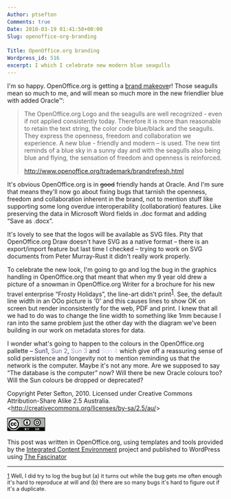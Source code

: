 ```yaml
---
Author: ptsefton
Comments: true
Date: 2010-03-19 01:41:58+00:00
Slug: openoffice-org-branding

Title: OpenOffice.org branding
Wordpress_id: 516
excerpt: I which I celebrate new modern blue seagulls
---
```


<div>

<div class="page-toc">

</div>

<div>

I'm so happy. OpenOffice.org is getting a [brand
makeove](http://www.openoffice.org/trademark/brandrefresh.html)r! Those
seagulls mean so much to me, and will mean so much more in the new
friendlier blue with added Oracle<span class="spCh spChx2122">™</span>:

> The OpenOffice.org Logo and the seagulls are well recognized - even if
> not applied consistently today. Therefore it is more than reasonable
> to retain the text string, the color code blue/black and the seagulls.
> They express the openness, freedom and collaboration we experience. A
> new blue - friendly and modern <span class="spCh spChx2013">–</span>
> is used. The new tint reminds of a blue sky in a sunny day and with
> the seagulls also being blue and flying, the sensation of freedom and
> openness is reinforced.
>
> <http://www.openoffice.org/trademark/brandrefresh.html>

It's obvious OpenOffice.org is in <span
style="text-decoration: line-through; "><span
class="T2">good</span></span> friendly hands at Oracle. And I'm sure
that means they'll now go about fixing bugs that tarnish the openness,
freedom and collaboration inherent in the brand, not to mention stuff
like supporting some long overdue interoperability (collaboration)
features. Like preserving the data in Microsoft Word fields in .doc
format and adding <span class="spCh spChx201c">“</span>Save as
.docx<span class="spCh spChx201d">”</span>.

It's lovely to see that the logos will be available as SVG files. Pity
that OpenOffice.org Draw doesn't have SVG as a native format <span
class="spCh spChx2013">–</span> there is an export/import feature but
last time I checked <span class="spCh spChx2013">–</span> trying to work
on SVG documents from Peter Murray-Rust it didn't really work properly.

To celebrate the new look, I'm going to go and log the bug in the
graphics handling in OpenOffice.org that meant that when my 9 year old
drew a picture of a snowman in OpenOffice.org Writer for a brochure for
his new travel enterprise <span class="spCh spChx201c">“</span>Frosty
Holidays<span class="spCh spChx201d">”</span>, the line-art didn't
print<span class="footnote"
style="vertical-align: super;">[1](#ftn1 "1 Well, I did try to log the bug   but (a) it turns out while the bug gets me often enough it's hard to reproduce at will and (b) there are so many bugs it's hard to figure out if it's a duplicate.")</span>.
See, the default line width in an OOo picture is '0' and this causes
lines to show OK on screen but render inconsistently for the web, PDF
and print. I knew that all we had to do was to change the line width to
something like 1mm because I ran into the same problem just the other
day with the diagram we've been building in our work on metadata stores
for data.

I wonder what's going to happen to the colours in the OpenOffice.org
pallette <span class="spCh spChx2013">–</span> <span
style="color:#333366; "><span class="T3">Sun1</span></span>, <span
style="color:#666699; "><span class="T4">Sun 2</span></span>, <span
style="color:#9999cc; "><span class="T5">Sun 3</span></span> and <span
style="color:#ccccff; "><span class="T6">Sun 4 </span></span>which give
off a reassuring sense of solid persistence and longevity not to mention
reminding us that the network is the computer. Maybe it's not any more.
Are we supposed to say <span class="spCh spChx201c">“</span>The database
is the computer<span class="spCh spChx201d">”</span> now? Will there be
new Oracle colours too? Will the Sun colours be dropped or deprecated?

Copyright Peter Sefton, 2010. Licensed under Creative Commons
Attribution-Share Alike 2.5 Australia.
\<<http://creativecommons.org/licenses/by-sa/2.5/au/>\>

<span class="Default_20_Paragraph_20_Font"><span
style="country:US; language:en; "><span
class="T1"><a name="HTTP:::DBPEDIA.ORG:SNORQL:?QUERY=SELECT+%3FRESOURCE%0D%0AWHERE+{+%0D%0A%3FRESOURCE+%3CHTTP%3A%2F%2FDBPEDIA.ORG%2FONTOLOGY%2FPERSON%2FBIRTHPLACE%3E+%3CHTTP%3A%2F%2FDBPEDIA.ORG%2FRESOURCE%2FSYDNEY%3E+%3B%0D%0A%3CHTTP%3A%2F%2FDBPEDIA.ORG%2FONTOLOGY%2FPERSON%"></a>![HTTP://DBPEDIA.ORG/SNORQL/?QUERY=SELECT+%3FRESOURCE%0D%0AWHERE+{+%0D%0A%3FRESOURCE+%3CHTTP%3A%2F%2FDBPEDIA.ORG%2FONTOLOGY%2FPERSON%2FBIRTHPLACE%3E+%3CHTTP%3A%2F%2FDBPEDIA.ORG%2FRESOURCE%2FSYDNEY%3E+%3B%0D%0A%3CHTTP%3A%2F%2FDBPEDIA.ORG%2FONTOLOGY%2FPERSON%](/wp-content/uploads/2010/03/m40ca94ba2.png)</span></span></span>

This post was written in OpenOffice.org, using templates and tools
provided by the [Integrated Content Environment](http://ice.usq.edu.au/)
project and published to WordPress using [The
Fascinator](http://fascinator.usq.edu.au/desktop/desktop.htm)

------------------------------------------------------------------------

<div style="font-size: .9em;">

<span class="footnote-defined">[1](#ftn1-text) Well, I did try to log
the bug but (a) it turns out while the bug gets me often enough it's
hard to reproduce at will and (b) there are so many bugs it's hard to
figure out if it's a duplicate.</span>

</div>

</div>

</div>
